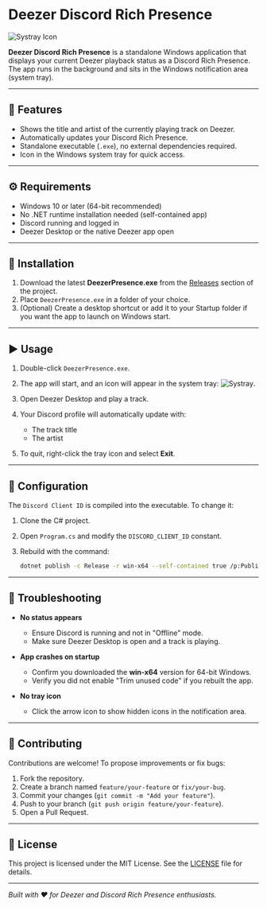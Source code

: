 # Deezer Discord Rich Presence

![Systray Icon](https://via.placeholder.com/16)

**Deezer Discord Rich Presence** is a standalone Windows application that displays your current Deezer playback status as a Discord Rich Presence. The app runs in the background and sits in the Windows notification area (system tray).

---

## 🎵 Features

* Shows the title and artist of the currently playing track on Deezer.
* Automatically updates your Discord Rich Presence.
* Standalone executable (`.exe`), no external dependencies required.
* Icon in the Windows system tray for quick access.

---

## ⚙️ Requirements

* Windows 10 or later (64-bit recommended)
* No .NET runtime installation needed (self-contained app)
* Discord running and logged in
* Deezer Desktop or the native Deezer app open

---

## 🚀 Installation

1. Download the latest **DeezerPresence.exe** from the [Releases](#) section of the project.
2. Place `DeezerPresence.exe` in a folder of your choice.
3. (Optional) Create a desktop shortcut or add it to your Startup folder if you want the app to launch on Windows start.

---

## ▶️ Usage

1. Double-click `DeezerPresence.exe`.
2. The app will start, and an icon will appear in the system tray: ![Systray](https://via.placeholder.com/16).
3. Open Deezer Desktop and play a track.
4. Your Discord profile will automatically update with:

   * The track title
   * The artist
5. To quit, right-click the tray icon and select **Exit**.

---

## 🔧 Configuration

The `Discord Client ID` is compiled into the executable. To change it:

1. Clone the C# project.
2. Open `Program.cs` and modify the `DISCORD_CLIENT_ID` constant.
3. Rebuild with the command:

   ```bash
   dotnet publish -c Release -r win-x64 --self-contained true /p:PublishSingleFile=true
   ```

---

## 🐞 Troubleshooting

* **No status appears**

  * Ensure Discord is running and not in "Offline" mode.
  * Make sure Deezer Desktop is open and a track is playing.

* **App crashes on startup**

  * Confirm you downloaded the **win-x64** version for 64-bit Windows.
  * Verify you did not enable "Trim unused code" if you rebuilt the app.

* **No tray icon**

  * Click the arrow icon to show hidden icons in the notification area.

---

## 🤝 Contributing

Contributions are welcome! To propose improvements or fix bugs:

1. Fork the repository.
2. Create a branch named `feature/your-feature` or `fix/your-bug`.
3. Commit your changes (`git commit -m "Add your feature"`).
4. Push to your branch (`git push origin feature/your-feature`).
5. Open a Pull Request.

---

## 📄 License

This project is licensed under the MIT License. See the [LICENSE](LICENSE) file for details.

---

*Built with ❤️ for Deezer and Discord Rich Presence enthusiasts.*
